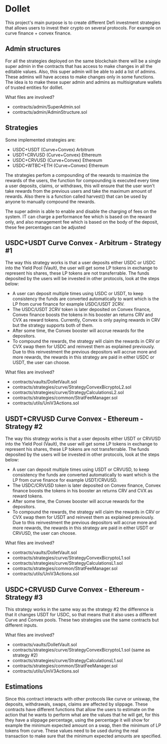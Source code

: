 # Dollet

This project's main purpose is to create different Defi investment strategies that allows users to invest their crypto on several protocols. For example on curve finance + convex finance.

## Admin structures

For all the strategies deployed on the same blockchain there will be a single super admin in the contracts that has access to make changes in all the editable values.
Also, this super admin will be able to add a list of admins. These admins will have access to make changes only in some functions.
The idea is to make these super admin and admins as multisignature wallets of trusted entities for dolllet.

What files are involved?

- contracts/admin/SuperAdmin.sol
- contracts/admin/AdminStructure.sol

## Strategies

Some implemented strategies are:

- USDC+USDT (Curve+Convex) Arbitrum
- USDT+CRVUSD (Curve+Convex) Ethereum
- USDC+CRVUSD (Curve+Convex) Ethereum
- USDC+WTBC+ETH (Curve+Convex) Ethereum

The strategies perfom a compounding of the rewards to maximize the rewards of the users, the function for compounding is executed every time a user deposits, claims, or withdraws, this will ensure that the user won't take rewards from the previous users and take the maximum amount of rewards. Also there is a function called harvest() that can be used by anyone to manually compound the rewards.

The super admin is able to enable and disable the charging of fees on the system. IT can charge a performance fee which is based on the reward only, and also management fee which is based on the body of the deposit, these fee percentages can be adjusted

## USDC+USDT Curve Convex - Arbitrum - Strategy #1

The way this strategy works is that a user deposits either USDC or USDC into the Yield Pool (Vault), the user will get some LP tokens in exchange to represent his shares, these LP tokens are not transferrable. The funds deposited by the users will be invested in other protocols, look at the steps below:

- A user can deposit multiple times using USDC or USDT, to keep consistency the funds are converted automatically to want which is the LP from curve finance for example USDC/USDT 2CRV.
- The USDC/USDT 2CRV token is later deposited on Convex finance, Convex finance boosts the tokens in his booster an returns CRV and CVX as reward tokens. Currently, Convex is only paying rewards in CRV but the strategy supports both of them.
- After some time, the Convex booster will accrue rewards for the depositors.
- To compound the rewards, the strategy will claim the rewards in CRV or CVX swap them for USDC and reinvest them as explained previously. Due to this reinvestment the previous depositors will accrue more and more rewards, the rewards in this strategy are paid in either USDC or USDT, the user can choose.

What files are involved?

- contracts/vaults/DolletVault.sol
- contracts/strategies/curve/StrategyConvexBicryptoL2.sol
- contracts/strategies/curve/StrategyCalculationsL2.sol
- contracts/strategies/common/StratFeeManager.sol
- contracts/utils/UniV3Actions.sol

## USDT+CRVUSD Curve Convex - Ethereum - Strategy #2

The way this strategy works is that a user deposits either USDT or CRVUSD into the Yield Pool (Vault), the user will get some LP tokens in exchange to represent his shares, these LP tokens are not transferrable. The funds deposited by the users will be invested in other protocols, look at the steps below:

- A user can deposit multiple times using USDT or CRVUSD, to keep consistency the funds are converted automatically to want which is the LP from curve finance for example USDT/CRVUSD.
- The USDC/CRVUSD token is later deposited on Convex finance, Convex finance boosts the tokens in his booster an returns CRV and CVX as reward tokens.
- After some time, the Convex booster will accrue rewards for the depositors.
- To compound the rewards, the strategy will claim the rewards in CRV or CVX swap them for USDT and reinvest them as explained previously. Due to this reinvestment the previous depositors will accrue more and more rewards, the rewards in this strategy are paid in either USDT or CRVUSD, the user can choose.

What files are involved?

- contracts/vaults/DolletVault.sol
- contracts/strategies/curve/StrategyConvexBicryptoL1.sol
- contracts/strategies/curve/StrategyCalculationsL1.sol
- contracts/strategies/common/StratFeeManager.sol
- contracts/utils/UniV3Actions.sol

## USDC+CRVUSD Curve Convex - Ethereum - Strategy #3

This strategy works in the same way as the strategy #2 the difference is that it changes USDT for USDC, so that means that it also uses a different Curve and Convex pools. These two strategies use the same contracts but different inputs.

What files are involved?

- contracts/vaults/DolletVault.sol
- contracts/strategies/curve/StrategyConvexBicryptoL1.sol (same as strategy #2)
- contracts/strategies/curve/StrategyCalculationsL1.sol
- contracts/strategies/common/StratFeeManager.sol
- contracts/utils/UniV3Actions.sol

## Estimations

Since this contract interacts with other protocols like curve or uniswap, the deposits, withdrawals, swaps, claims are affected by slippage. These contracts have different functions that allow the users to estimate on the action that he wants to perform what are the values that he will get, for this they have a slippage percentage, using the percentage it will show for example the minimum expected amount on a swap, then the minimum of LP tokens from curve. These values need to be used during the real transaction to make sure that the minimum expected amounts are specified.
